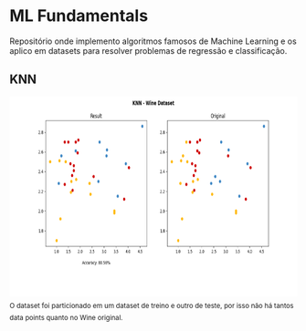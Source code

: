 # ML Fundamentals
Repositório onde implemento algoritmos famosos de Machine Learning e os aplico em datasets para resolver problemas de regressão e classificação.

## KNN
<img width="700" height="350" src="img/knn.png">
<sub>O dataset foi particionado em um dataset de treino e outro de teste, por isso não há tantos data points quanto no Wine original.</sub>
